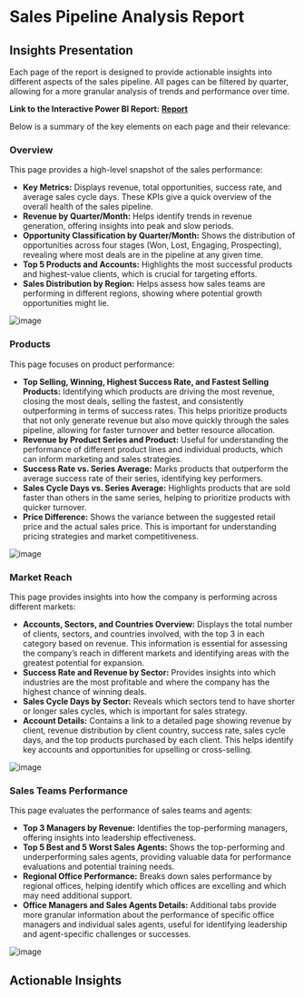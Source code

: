 # Sales Pipeline Analysis Report

## Insights Presentation 

Each page of the report is designed to provide actionable insights into different aspects of the sales pipeline. All pages can be filtered by quarter, allowing for a more granular analysis of trends and performance over time. 

**Link to the Interactive Power BI Report:** [**Report**](https://app.powerbi.com/view?r=eyJrIjoiNGJlYTc2MTYtYzJiNy00ZmY2LWIyMzktN2Y0N2NiZGUwY2IyIiwidCI6IjAxMjJmNmU1LTFkMDAtNDU4Zi1hMjNlLWI4YTk4YmJhMDczZCIsImMiOjl9) 

Below is a summary of the key elements on each page and their relevance:

### Overview
This page provides a high-level snapshot of the sales performance:

* **Key Metrics:** Displays revenue, total opportunities, success rate, and average sales cycle days. These KPIs give a quick overview of the overall health of the sales pipeline.
* **Revenue by Quarter/Month:** Helps identify trends in revenue generation, offering insights into peak and slow periods.
* **Opportunity Classification by Quarter/Month:** Shows the distribution of opportunities across four stages (Won, Lost, Engaging, Prospecting), revealing where most deals are in the pipeline at any given time.
* **Top 5 Products and Accounts:** Highlights the most successful products and highest-value clients, which is crucial for targeting efforts.
* **Sales Distribution by Region:** Helps assess how sales teams are performing in different regions, showing where potential growth opportunities might lie.

![image](https://github.com/user-attachments/assets/514ca4f0-e283-4627-a1bc-75eb19eded5a)


### Products
This page focuses on product performance:

* **Top Selling, Winning, Highest Success Rate, and Fastest Selling Products:** Identifying which products are driving the most revenue, closing the most deals, selling the fastest, and consistently outperforming in terms of success rates. This helps prioritize products that not only generate revenue but also move quickly through the sales pipeline, allowing for faster turnover and better resource allocation.
* **Revenue by Product Series and Product:** Useful for understanding the performance of different product lines and individual products, which can inform marketing and sales strategies.
* **Success Rate vs. Series Average:** Marks products that outperform the average success rate of their series, identifying key performers.
* **Sales Cycle Days vs. Series Average:** Highlights products that are sold faster than others in the same series, helping to prioritize products with quicker turnover.
* **Price Difference:** Shows the variance between the suggested retail price and the actual sales price. This is important for understanding pricing strategies and market competitiveness.

![image](https://github.com/user-attachments/assets/b5d17e3c-83f6-42c2-8a9c-f19429770194)


### Market Reach
This page provides insights into how the company is performing across different markets:

* **Accounts, Sectors, and Countries Overview:** Displays the total number of clients, sectors, and countries involved, with the top 3 in each category based on revenue. This information is essential for assessing the company’s reach in different markets and identifying areas with the greatest potential for expansion.
* **Success Rate and Revenue by Sector:** Provides insights into which industries are the most profitable and where the company has the highest chance of winning deals.
* **Sales Cycle Days by Sector:** Reveals which sectors tend to have shorter or longer sales cycles, which is important for sales strategy.
* **Account Details:** Contains a link to a detailed page showing revenue by client, revenue distribution by client country, success rate, sales cycle days, and the top products purchased by each client. This helps identify key accounts and opportunities for upselling or cross-selling.

![image](https://github.com/user-attachments/assets/a86bc179-2fa0-42fc-a5ce-12ea5332c10d)


### Sales Teams Performance
This page evaluates the performance of sales teams and agents:

* **Top 3 Managers by Revenue:** Identifies the top-performing managers, offering insights into leadership effectiveness.
* **Top 5 Best and 5 Worst Sales Agents:** Shows the top-performing and underperforming sales agents, providing valuable data for performance evaluations and potential training needs.
* **Regional Office Performance:** Breaks down sales performance by regional offices, helping identify which offices are excelling and which may need additional support.
* **Office Managers and Sales Agents Details:** Additional tabs provide more granular information about the performance of specific office managers and individual sales agents, useful for identifying leadership and agent-specific challenges or successes.

![image](https://github.com/user-attachments/assets/4f20b638-4f1e-459b-af18-7a87bd87ccf4)


## Actionable Insights

